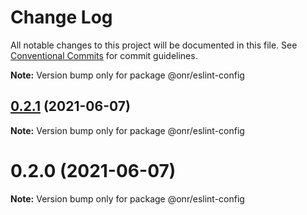 # Change Log

All notable changes to this project will be documented in this file.
See [Conventional Commits](https://conventionalcommits.org) for commit guidelines.



**Note:** Version bump only for package @onr/eslint-config





## [0.2.1](https://github.com/OnrampLab/onr-react-ui/compare/v0.2.0...v0.2.1) (2021-06-07)

**Note:** Version bump only for package @onr/eslint-config





# 0.2.0 (2021-06-07)

**Note:** Version bump only for package @onr/eslint-config
